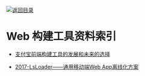 [![返回目录](https://parg.co/UGo)](https://parg.co/b4z) 



# Web 构建工具资料索引



- [支付宝前端构建工具的发展和未来的选择](https://github.com/pigcan/blog/issues/4) 

- [2017-LsLoader——通用移动端Web App离线化方案](https://tech.meituan.com/LsLoader.html)
